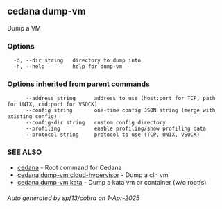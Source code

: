 ## cedana dump-vm

Dump a VM

### Options

```
  -d, --dir string   directory to dump into
  -h, --help         help for dump-vm
```

### Options inherited from parent commands

```
      --address string      address to use (host:port for TCP, path for UNIX, cid:port for VSOCK)
      --config string       one-time config JSON string (merge with existing config)
      --config-dir string   custom config directory
      --profiling           enable profiling/show profiling data
      --protocol string     protocol to use (TCP, UNIX, VSOCK)
```

### SEE ALSO

* [cedana](cedana.md)	 - Root command for Cedana
* [cedana dump-vm cloud-hypervisor](cedana_dump-vm_cloud-hypervisor.md)	 - Dump a clh vm
* [cedana dump-vm kata](cedana_dump-vm_kata.md)	 - Dump a kata vm or container (w/o rootfs)

###### Auto generated by spf13/cobra on 1-Apr-2025
